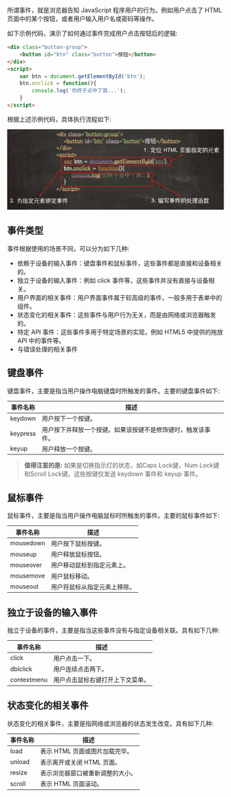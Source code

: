 所谓事件，就是浏览器告知 JavaScript 程序用户的行为。例如用户点击了 HTML 页面中的某个按钮，或者用户输入用户名或密码等操作。

如下示例代码，演示了如何通过事件完成用户点击按钮后的逻辑:

```html
<div class="button-group">
    <button id="btn" class="button">按钮</button>
</div>
<script>
    var btn = document.getElementById('btn');
    btn.onclick = function(){
        console.log('你终于点中了我...');
    }
</script>
```

根据上述示例代码，具体执行流程如下:

![](images/chapter6/01.png)

## 事件类型

事件根据使用的场景不同，可以分为如下几种:

- 依赖于设备的输入事件：键盘事件和鼠标事件，这些事件都是直接和设备相关的。
- 独立于设备的输入事件：例如 click 事件等，这些事件并没有直接与设备相关。
- 用户界面的相关事件：用户界面事件属于较高级的事件，一般多用于表单中的组件。
- 状态变化的相关事件：这些事件与用户行为无关，而是由网络或浏览器触发的。
- 特定 API 事件：这些事件多用于特定场景的实现，例如 HTML5 中提供的拖放 API 中的事件等。
- 与错误处理的相关事件

## 键盘事件

键盘事件，主要是指当用户操作电脑键盘时所触发的事件。主要的键盘事件如下:

| 事件名称 | 描述 |
| --- | --- |
| keydown | 用户按下一个按键。|
| keypress | 用户按下并释放一个按键。如果该按键不是修饰键时，触发该事件。|
| keyup | 用户释放一个按键。|

> **值得注意的是:** 如果是切换指示灯的状态，如Caps Lock键，Num Lock键和Scroll Lock键。这些按键仅发送 keydown 事件和 keyup 事件。

## 鼠标事件

鼠标事件，主要是指当用户操作电脑鼠标时所触发的事件。主要的鼠标事件如下:

| 事件名称 | 描述 |
| --- | --- |
| mousedown | 用户按下鼠标按键。|
| mouseup | 用户释放鼠标按钮。|
| mouseover | 用户移动鼠标到指定元素上。|
| mousemove | 用户鼠标移动。|
| mouseout | 用户将鼠标从指定元素上移除。|

## 独立于设备的输入事件

独立于设备的事件，主要是指当这些事件没有与指定设备相关联。具有如下几种:

| 事件名称 | 描述 |
| --- | --- |
| click | 用户点击一下。|
| dblclick | 用户连续点击两下。|
| contextmenu | 用户点击鼠标右键打开上下文菜单。|

## 状态变化的相关事件

状态变化的相关事件，主要是指网络或浏览器的状态发生改变。具有如下几种:

| 事件名称 | 描述 |
| --- | --- |
| load | 表示 HTML 页面或图片加载完毕。|
| unload | 表示离开或关闭 HTML 页面。|
| resize | 表示浏览器窗口被重新调整的大小。|
| scroll | 表示 HTML 页面滚动。|